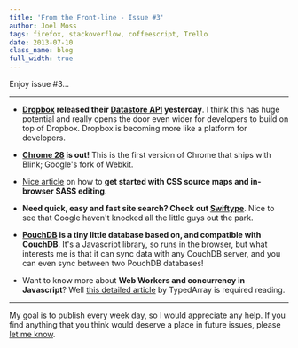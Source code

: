 ```yaml
---
title: 'From the Front-line - Issue #3'
author: Joel Moss
tags: firefox, stackoverflow, coffeescript, Trello
date: 2013-07-10
class_name: blog
full_width: true
---
```


Enjoy issue #3...

---

 - **[Dropbox](https://www.dropbox.com) released their [Datastore API](https://www.dropbox.com/developers/datastore) yesterday**. I think this has huge potential and really opens the door even wider for developers to build on top of Dropbox. Dropbox is becoming more like a platform for developers.

 - **[Chrome 28](http://googlechromereleases.blogspot.co.uk/2013/07/stable-channel-update.html) is out!** This is the first version of Chrome that ships with Blink; Google's fork of Webkit.

 - [Nice article](https://medium.com/what-i-learned-building/b4daab987fb0) on how to **get started with CSS source maps and in-browser SASS editing**.

 - **Need quick, easy and fast site search? Check out [Swiftype](https://swiftype.com/)**. Nice to see that Google haven't knocked all the little guys out the park.
 
 - **[PouchDB](http://pouchdb.com/) is a tiny little database based on, and compatible with CouchDB**. It's a Javascript library, so runs in the browser, but what interests me is that it can sync data with any CouchDB server, and you can even sync between two PouchDB databases!

 - Want to know more about **Web Workers and concurrency in Javascript**? Well [this detailed article](http://typedarray.org/concurrency-in-javascript/) by TypedArray is required reading.

---

My goal is to publish every week day, so I would appreciate any help. If you find anything that you think would deserve a place in future issues, please [let me know](mailto:jmoss@codio.com).